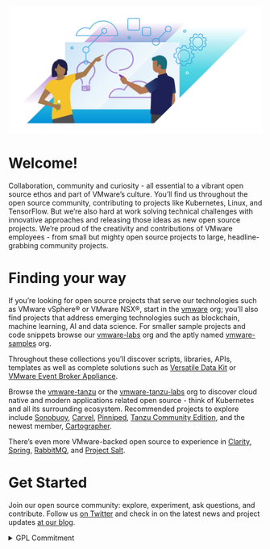 ![VMware Collaboration Image](profile/image1.jpg)

# Welcome!

Collaboration, community and curiosity - all essential to a vibrant open source ethos and part of VMware’s culture. You’ll find us throughout the open source community, contributing to projects like Kubernetes, Linux, and TensorFlow. But we’re also hard at work solving technical challenges with innovative approaches and releasing those ideas as new open source projects. We’re proud of the creativity and contributions of VMware employees - from small but mighty open source projects to large, headline-grabbing community projects.

# Finding your way

If you’re looking for open source projects that serve our technologies such as VMware vSphere® or VMware NSX®, start in the [vmware](https://github.com/vmware) org; you’ll also find projects that address emerging technologies such as blockchain, machine learning, AI and data science. For smaller sample projects and code snippets browse our [vmware-labs](https://github.com/vmware-labs) org and the aptly named [vmware-samples](https://github.com/vmware-samples) org. 

Throughout these collections you’ll discover scripts, libraries, APIs, templates as well as complete solutions such as [Versatile Data Kit](https://github.com/vmware/versatile-data-kit) or [VMware Event Broker Appliance](https://github.com/vmware-samples/vcenter-event-broker-appliance).  

Browse the [vmware-tanzu](https://github.com/vmware-tanzu/) or the [vmware-tanzu-labs](https://github.com/vmware-tanzu-labs/) org to discover cloud native and modern applications related open source - think of Kubernetes and all its surrounding ecosystem. Recommended projects to explore include [Sonobuoy](https://github.com/vmware-tanzu/sonobuoy), [Carvel](https://github.com/vmware-tanzu/carvel), [Pinniped](https://github.com/vmware-tanzu/pinniped), [Tanzu Community Edition](https://github.com/vmware-tanzu/community-edition), and the newest member, [Cartographer](https://github.com/vmware-tanzu/cartographer). 

There’s even more VMware-backed open source to experience in [Clarity](https://github.com/vmware/clarity), [Spring](https://github.com/spring-projects), [RabbitMQ](https://github.com/rabbitmq), and [Project Salt](https://github.com/saltstack/salt). 

# Get Started
Join our open source community: explore, experiment, ask questions, and contribute. Follow us [on Twitter](https://twitter.com/vmwopensource) and check in on the latest news and project updates [at our blog](https://blogs.vmware.com/opensource/). 

<details>
<summary>GPL Commitment</summary>
<br>
Before filing or continuing to prosecute any legal proceeding or claim (other than a Defensive Action) arising from termination of a Covered License, VMware commits to extend to the person or entity ("you") accused of violating the Covered License the following provisions regarding cure and reinstatement, taken from GPL version 3. As used here, the term 'this License' refers to the specific Covered License being enforced.<br>
<br>
However, if you cease all violation of this License, then your license from a particular copyright holder is reinstated (a) provisionally, unless and until the copyright holder explicitly and finally terminates your license, and (b) permanently, if the copyright holder fails to notify you of the violation by some reasonable means prior to 60 days after the cessation.<br>
<br>
Moreover, your license from a particular copyright holder is reinstated permanently if the copyright holder notifies you of the violation by some reasonable means, this is the first time you have received notice of violation of this License (for any work) from that copyright holder, and you cure the violation prior to 30 days after your receipt of the notice.<br>
<br>
VMware intends this Commitment to be irrevocable, and binding and enforceable.
<br>
  
## Definitions
  
<br>
'Covered License' means the GNU General Public License, version 2 (GPLv2), the GNU Lesser General Public License, version 2.1 (LGPLv2.1), or the GNU Library General Public License, version 2 (LGPLv2), all as published by the Free Software Foundation.<br>
<br>
'Defensive Action' means a legal proceeding or claim that VMware brings against you in response to a prior proceeding or claim initiated by you or your affiliate.
</details>

